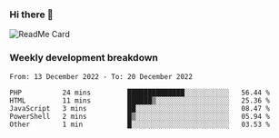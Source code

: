 ### Hi there 👋

<!--
**itzcy/itzcy** is a ✨ _special_ ✨ repository because its `README.md` (this file) appears on your GitHub profile.

Here are some ideas to get you started:

- 🔭 I’m currently working on ...
- 🌱 I’m currently learning ...
- 👯 I’m looking to collaborate on ...
- 🤔 I’m looking for help with ...
- 💬 Ask me about ...
- 📫 How to reach me: ...
- 😄 Pronouns: ...
- ⚡ Fun fact: ...
-->
![ReadMe Card](https://github-readme-stats.vercel.app/api?username=itzcy&show_icons=true&title_color=2d3198&icon_color=797cb8&text_color=24292e&bg_color=f6f8fa)

### Weekly development breakdown
<!--START_SECTION:waka-->

```text
From: 13 December 2022 - To: 20 December 2022

PHP          24 mins         ██████████████░░░░░░░░░░░   56.44 %
HTML         11 mins         ██████▒░░░░░░░░░░░░░░░░░░   25.36 %
JavaScript   3 mins          ██░░░░░░░░░░░░░░░░░░░░░░░   08.47 %
PowerShell   2 mins          █▒░░░░░░░░░░░░░░░░░░░░░░░   05.94 %
Other        1 min           █░░░░░░░░░░░░░░░░░░░░░░░░   03.53 %
```

<!--END_SECTION:waka-->
